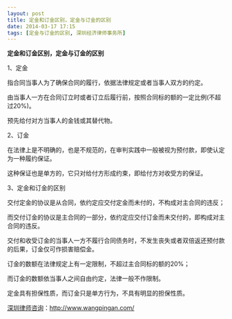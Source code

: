 ```yaml
---
layout: post
title: 定金和订金区别，定金与订金的区别
date: 2014-03-17 17:15
tags: [定金与订金的区别, 深圳经济律师事务所]
---
```

<strong>定金和订金区别，定金与订金的区别</strong>

1、定金

指合同当事人为了确保合同的履行，依据法律规定或者当事人双方的约定。

由当事人一方在合同订立时或者订立后履行前，按照合同标的额的一定比例(不超过20%)。

预先给付对方当事人的金钱或其替代物。

2、订金

在法律上是不明确的，也是不规范的，在审判实践中一般被视为预付款，即使认定为一种履约保证。

这种保证也是单方的，它只对给付方形成约束，即给付方对收受方的保证。

3、定金和订金的区别

交付定金的协议是从合同，依约定应交付定金而未付的，不构成对主合同的违反；

而交付订金的协议是主合同的一部分，依约定应交付订金而未交付的，即构成对主合同的违反。

交付和收受订金的当事人一方不履行合同债务时，不发生丧失或者双倍返还预付款的后果，订金仅可作损害赔偿金。

订金的数额在法律规定上有一定限制，不超过主合同标的额的20%；

而订金的数额依当事人之间自由约定，法律一般不作限制。

定金具有担保性质，而订金只是单方行为，不具有明显的担保性质。

<a href="http://www.wangpingan.com/">深圳律师咨询</a>：<a href="http://www.wangpingan.com/">http://www.wangpingan.com/</a>

